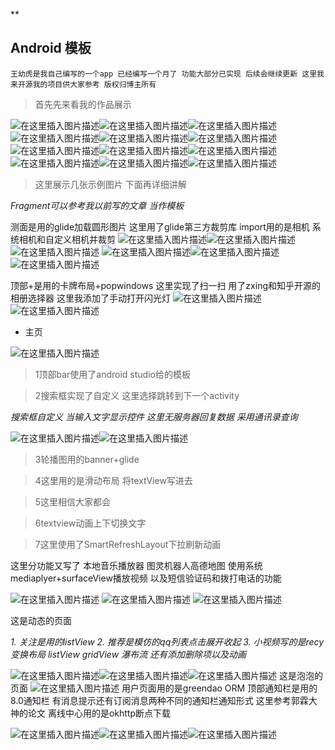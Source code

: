 **

## Android 模板


    王幼虎是我自己编写的一个app 已经编写一个月了 功能大部分已实现 后续会继续更新 这里我来开源我的项目供大家参考 版权归博主所有
   

>首先先来看我的作品展示



![在这里插入图片描述](https://img-blog.csdnimg.cn/2019031715012794.jpg)![在这里插入图片描述](https://img-blog.csdnimg.cn/20190317150143309.jpg)![在这里插入图片描述](https://img-blog.csdnimg.cn/20190317150158754.jpg)
![在这里插入图片描述](https://img-blog.csdnimg.cn/20190317150219716.jpg)![在这里插入图片描述](https://img-blog.csdnimg.cn/20190317150236871.jpg)![在这里插入图片描述](https://img-blog.csdnimg.cn/20190317150250290.jpg)
![在这里插入图片描述](https://img-blog.csdnimg.cn/20190317150303823.jpg)![在这里插入图片描述](https://img-blog.csdnimg.cn/20190317150314777.jpg)![在这里插入图片描述](https://img-blog.csdnimg.cn/20190317150327442.jpg)
![在这里插入图片描述](https://img-blog.csdnimg.cn/20190317150336445.jpg)![在这里插入图片描述](https://img-blog.csdnimg.cn/20190317150350105.jpg)![在这里插入图片描述](https://img-blog.csdnimg.cn/20190317150359192.jpg)



> 这里展示几张示例图片 下面再详细讲解


*Fragment可以参考我以前写的文章 当作模板*

测面是用的glide加载圆形图片 这里用了glide第三方裁剪库
import用的是相机 系统相机和自定义相机并裁剪
![在这里插入图片描述](https://img-blog.csdnimg.cn/20190317161049505.jpg)![在这里插入图片描述](https://img-blog.csdnimg.cn/20190317161511205.jpg)![在这里插入图片描述](https://img-blog.csdnimg.cn/20190317161522800.jpg)
![在这里插入图片描述](https://img-blog.csdnimg.cn/20190317161535434.jpg)![在这里插入图片描述](https://img-blog.csdnimg.cn/20190317161556662.jpg)![在这里插入图片描述](https://img-blog.csdnimg.cn/20190317161612316.jpg)



顶部+是用的卡牌布局+popwindows
这里实现了扫一扫 用了zxing和知乎开源的相册选择器 这里我添加了手动打开闪光灯 
![在这里插入图片描述](https://img-blog.csdnimg.cn/2019031716073536.jpg)![在这里插入图片描述](https://img-blog.csdnimg.cn/20190317160744362.jpg)



 - 主页
 
 
 
![在这里插入图片描述](https://img-blog.csdnimg.cn/2019031715201119.jpg)
 >1顶部bar使用了android studio给的模板

>2搜索框实现了自定义 这里选择跳转到下一个activity


*搜索框自定义 当输入文字显示控件 这里无服务器回复数据 采用通讯录查询*

![在这里插入图片描述](https://img-blog.csdnimg.cn/20190317151656246.jpg)![在这里插入图片描述](https://img-blog.csdnimg.cn/20190317151725369.jpg)
>3轮播图用的banner+glide

>4这里用的是滑动布局 将textView写进去

>5这里相信大家都会

>6textview动画上下切换文字

>7这里使用了SmartRefreshLayout下拉刷新动画 

这里分功能又写了 本地音乐播放器 图灵机器人高德地图 使用系统mediaplyer+surfaceView播放视频 以及短信验证码和拨打电话的功能

![在这里插入图片描述](https://img-blog.csdnimg.cn/20190317155000110.jpg)
![在这里插入图片描述](https://img-blog.csdnimg.cn/20190317155021779.jpg)
![在这里插入图片描述](https://img-blog.csdnimg.cn/20190317155139459.jpg)


这是动态的页面
 

 *1. 关注是用的listView
 2. 推荐是模仿的qq列表点击展开收起 
 3.  小视频写的是recy 变换布局 listView gridView 瀑布流 还有添加删除项以及动画*

 

![在这里插入图片描述](https://img-blog.csdnimg.cn/2019031715574211.jpg)![在这里插入图片描述](https://img-blog.csdnimg.cn/20190317155754642.jpg)![在这里插入图片描述](https://img-blog.csdnimg.cn/20190317155815736.jpg)
这是泡泡的页面
![在这里插入图片描述](https://img-blog.csdnimg.cn/20190317160223250.jpg)
用户页面用的是greendao  ORM
顶部通知栏是用的8.0通知栏 有消息提示还有订阅消息两种不同的通知栏通知形式 这里参考郭霖大神的论文
离线中心用的是okhttp断点下载 


![在这里插入图片描述](https://img-blog.csdnimg.cn/2019031716215189.jpg)![在这里插入图片描述](https://img-blog.csdnimg.cn/20190317162203215.jpg)![在这里插入图片描述](https://img-blog.csdnimg.cn/20190317162214820.jpg)
